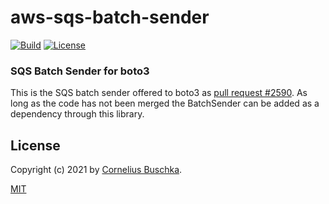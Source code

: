 # aws-sqs-batch-sender
[![Build](https://github.com/cbuschka/aws-sqs-batch-sender-python/workflows/build/badge.svg)](https://github.com/cbuschka/aws-sqs-batch-sender-python) [![License](https://img.shields.io/github/license/cbuschka/aws-sqs-batch-sender-python.svg)](https://github.com/cbuschka/aws-sqs-batch-sender-python/blob/main/license.txt)

### SQS Batch Sender for boto3

This is the SQS batch sender offered to boto3 as [pull request #2590](https://github.com/boto/boto3/pull/2590). As long as the code has not been merged the BatchSender can be added as a dependency through this library.


## License
Copyright (c) 2021 by [Cornelius Buschka](https://github.com/cbuschka).

[MIT](./license.txt)

